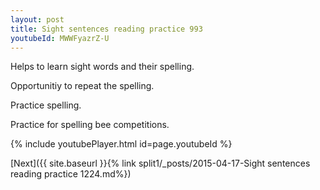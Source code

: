 ```yaml
---
layout: post
title: Sight sentences reading practice 993
youtubeId: MWWFyazrZ-U
---
```

 
 
Helps to learn sight words and their spelling.

Opportunitiy to repeat the spelling. 

Practice spelling. 
 
Practice for spelling bee competitions. 
 
{% include youtubePlayer.html id=page.youtubeId %}
 
 

[Next]({{ site.baseurl }}{% link  split1/_posts/2015-04-17-Sight sentences reading practice 1224.md%})
 
